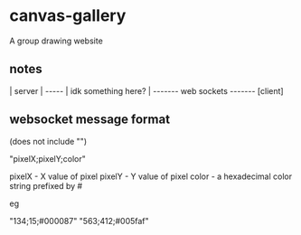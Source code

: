 # canvas-gallery
A group drawing website

## notes

| server | ----- | idk something here? | ------- web sockets ------- [client]



## websocket message format
(does not include "")

"pixelX;pixelY;color"

pixelX - X value of pixel 
pixelY - Y value of pixel 
color - a hexadecimal color string prefixed by #

eg

"134;15;#000087"
"563;412;#005faf"



